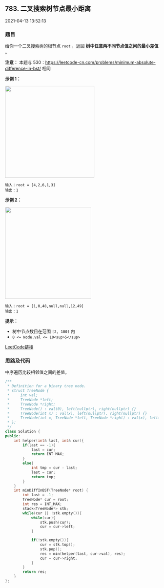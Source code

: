 ## 783. 二叉搜索树节点最小距离

2021-04-13 13:52:13

### 题目

给你一个二叉搜索树的根节点 ``root`` ，返回 **树中任意两不同节点值之间的最小差值** 。

**注意：** 本题与 530：<a href="https://leetcode-cn.com/problems/minimum-absolute-difference-in-bst/">https://leetcode-cn.com/problems/minimum-absolute-difference-in-bst/</a> 相同

 


**示例 1：**

<img alt="" src="https://assets.leetcode.com/uploads/2021/02/05/bst1.jpg" style="width: 292px; height: 301px;" />

```
输入：root = [4,2,6,1,3]
输出：1
```

**示例 2：**

<img alt="" src="https://assets.leetcode.com/uploads/2021/02/05/bst2.jpg" style="width: 282px; height: 301px;" />

```
输入：root = [1,0,48,null,null,12,49]
输出：1
```

 
**提示：**

- 树中节点数目在范围 ``[2, 100]`` 内
- ``0 <= Node.val <= 10<sup>5</sup>``


[LeetCode链接](https://leetcode-cn.com/problems/minimum-distance-between-bst-nodes/)

### 思路及代码

中序遍历比较相邻值之间的差值。

```cpp
/**
 * Definition for a binary tree node.
 * struct TreeNode {
 *     int val;
 *     TreeNode *left;
 *     TreeNode *right;
 *     TreeNode() : val(0), left(nullptr), right(nullptr) {}
 *     TreeNode(int x) : val(x), left(nullptr), right(nullptr) {}
 *     TreeNode(int x, TreeNode *left, TreeNode *right) : val(x), left(left), right(right) {}
 * };
 */
class Solution {
public:
    int helper(int& last, int& cur){
        if(last == -1){
            last = cur;
            return INT_MAX;
        }
        else{
            int tmp = cur - last;
            last = cur;
            return tmp;
        }
    }
    int minDiffInBST(TreeNode* root) {
        int last = -1;
        TreeNode* cur = root;
        int res = INT_MAX;
        stack<TreeNode*> stk;
        while(cur || !stk.empty()){
            while(cur){
                stk.push(cur);
                cur = cur->left;
            }

            if(!stk.empty()){
                cur = stk.top();
                stk.pop();
                res = min(helper(last, cur->val), res);
                cur = cur->right;
            }
        }
        return res;
    }
};
```